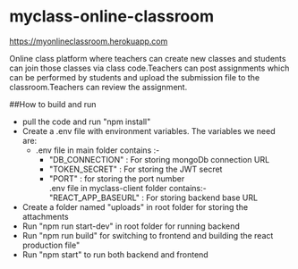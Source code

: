 # myclass-online-classroom

https://myonlineclassroom.herokuapp.com

Online class platform where teachers can create new classes and students can join those classes via class code.Teachers can post assignments which can be performed by students and upload the submission file to the classroom.Teachers can review the assignment.

##How to build and run

* pull the code and run "npm install"
* Create a .env file with environment variables. The variables we need are:<br>
  * .env file in main folder contains :-<br>
    * "DB_CONNECTION" : For storing mongoDb connection URL<br>
    * "TOKEN_SECRET"  : For storing the JWT secret<br>
    * "PORT"  : for storing the port number<br>
  .env file in myclass-client folder contains:-<br>
  "REACT_APP_BASEURL" : For storing backend base URL<br>
* Create a folder named "uploads" in root folder for storing the attachments<br>
* Run "npm run start-dev" in root folder for running backend<br>
* Run "npm run build" for switching to frontend and building the react production file"
* Run "npm start" to run both backend and frontend<br>
                                     
